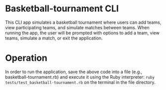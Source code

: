 # Basketball-tournament CLI

This CLI app simulates a basketball tournament where users can add teams, view participating teams, and simulate matches between teams. When running the app, the user will be prompted with options to add a team, view teams, simulate a match, or exit the application.

# Operation

In order to run the application, save the above code into a file (e.g., basketball-tournament.rb) and execute it using the Ruby interpreter: 
`ruby tests/test_basketball-tournament.rb` on the terminal in the file directory.